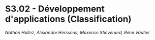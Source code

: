 
# S3.02 - Développement d'applications (Classification)

*Nathan Hallez, Alexandre Herssens, Maxence Stievenard, Rémi Vautier*